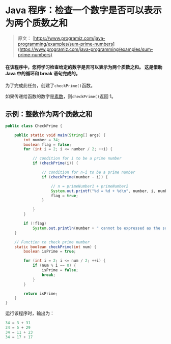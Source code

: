 # Java 程序：检查一个数字是否可以表示为两个质数之和

> 原文： [https://www.programiz.com/java-programming/examples/sum-prime-numbers](https://www.programiz.com/java-programming/examples/sum-prime-numbers)

#### 在该程序中，您将学习检查给定的数字是否可以表示为两个质数之和。 这是借助 Java 中的循环和 break 语句完成的。

为了完成此任务，创建了`checkPrime()`函数。

如果传递给函数的数字是[素数](/java-programming/examples/prime-number "Check prime number in Java programming")，则`checkPrime()`返回 1。

## 示例：整数作为两个质数之和

```java
public class CheckPrime {

    public static void main(String[] args) {
        int number = 34;
        boolean flag = false;
        for (int i = 2; i <= number / 2; ++i) {

            // condition for i to be a prime number
            if (checkPrime(i)) {

                // condition for n-i to be a prime number
                if (checkPrime(number - i)) {

                    // n = primeNumber1 + primeNumber2
                    System.out.printf("%d = %d + %d\n", number, i, number - i);
                    flag = true;
                }

            }
        }

        if (!flag)
            System.out.println(number + " cannot be expressed as the sum of two prime numbers.");
    }

    // Function to check prime number
    static boolean checkPrime(int num) {
        boolean isPrime = true;

        for (int i = 2; i <= num / 2; ++i) {
            if (num % i == 0) {
                isPrime = false;
                break;
            }
        }

        return isPrime;
    }
}
```

运行该程序时，输出为：

```java
34 = 3 + 31
34 = 5 + 29
34 = 11 + 23
34 = 17 + 17
```